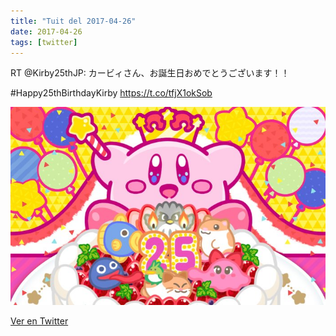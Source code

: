 ```yaml
---
title: "Tuit del 2017-04-26"
date: 2017-04-26
tags: [twitter]
---
```


RT @Kirby25thJP: カービィさん、お誕生日おめでとうございます！！

#Happy25thBirthdayKirby https://t.co/tfjX1okSob

![Imagen](/assets/images/857344958176661504-C-WObeWUQAE-mGL.jpg)

[Ver en Twitter](https://twitter.com/i/web/status/857344958176661504)
